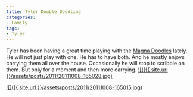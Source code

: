 ```yaml
---
title: Tyler Double Doodling
categories:
- Family
tags:
- Tyler
---
```


Tyler has been having a great time playing with the [Magna Doodles](http://en.wikipedia.org/wiki/Magna_Doodle) lately. He will not just play with one. He has to have both. And he mostly enjoys carrying them all over the house. Occasionally he will stop to scribble on them. But only for a moment and then more carrying.
[![]({{ site.url }}/assets/posts/2011/20111008-165028.jpg)](http://thingelstad.com/s/tyler-double-doodling/20111008-165028-jpg/img)

[![]({{ site.url }}/assets/posts/2011/20111008-165015.jpg)](http://thingelstad.com/s/tyler-double-doodling/20111008-165015-jpg/img)
